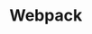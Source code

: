 # Webpack

[Webpack 4 配置最佳实践]: https://juejin.im/post/5b304f1f51882574c72f19b0#heading-8
[搜罗一切webpack的好文章好工具]: https://github.com/webpack-china/awesome-webpack-cn
[不聊webpack配置，来说说它的原理]: https://juejin.im/post/5b38d27451882574d87aa5d5
[从0开始发布一个无依赖、高质量的npm]: https://juejin.im/post/5b39e039e51d45587b483123
[浅谈性能优化之Tree Shaking]: https://scq000.github.io/2017/04/24/%E6%B5%85%E8%B0%88%E6%80%A7%E8%83%BD%E4%BC%98%E5%8C%96%E4%B9%8BTree-Shaking/

